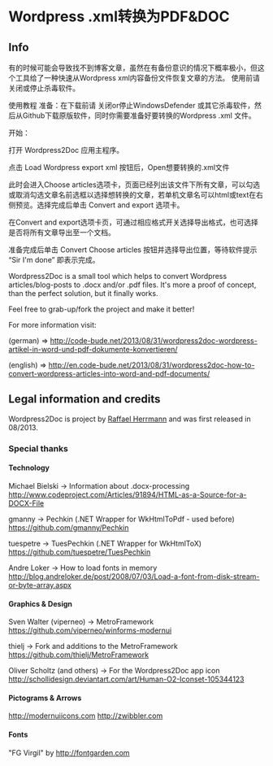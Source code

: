 # Wordpress .xml转换为PDF&DOC

## Info 
有的时候可能会导致找不到博客文章，虽然在有备份意识的情况下概率极小，但这个工具给了一种快速从Wordpress xml内容备份文件恢复文章的方法。
使用前请关闭或停止杀毒软件。

使用教程
准备：在下载前请 关闭or停止WindowsDefender 或其它杀毒软件，然后从Github下载原版软件，同时你需要准备好要转换的Wordpress .xml 文件。

开始：

打开 Wordpress2Doc 应用主程序。

点击 Load Wordpress export xml 按钮后，Open想要转换的.xml文件

此时会进入Choose articles选项卡，页面已经列出该文件下所有文章，可以勾选或取消勾选文章名前选框以选择想转换的文章，若单机文章名可以html或text在右侧预览。选择完成后单击 Convert and export 选项卡。

在Convert and export选项卡页，可通过相应格式开关选择导出格式，也可选择是否将所有文章导出至一个文档。

准备完成后单击 Convert Choose articles 按钮并选择导出位置，等待软件提示 “Sir I'm done” 即表示完成。



Wordpress2Doc is a small tool which helps to convert Wordpress articles/blog-posts to .docx and/or .pdf files.
It's more a proof of concept, than the perfect solution, but it finally works.

Feel free to grab-up/fork the project and make it better!

For more information visit:

(german) => http://code-bude.net/2013/08/31/wordpress2doc-wordpress-artikel-in-word-und-pdf-dokumente-konvertieren/

(english) => http://en.code-bude.net/2013/08/31/wordpress2doc-how-to-convert-wordpress-articles-into-word-and-pdf-documents/



## Legal information and credits

Wordpress2Doc is project by [Raffael Herrmann](http://raffaelherrmann.de) and was first released 
in 08/2013.

### Special thanks

#### Technology

Michael Bielski -> Information about .docx-processing
http://www.codeproject.com/Articles/91894/HTML-as-a-Source-for-a-DOCX-File

gmanny -> Pechkin (.NET Wrapper for WkHtmlToPdf - used before)
https://github.com/gmanny/Pechkin

tuespetre -> TuesPechkin (.NET Wrapper for WkHtmlToX)
https://github.com/tuespetre/TuesPechkin

Andre Loker -> How to load fonts in memory
http://blog.andreloker.de/post/2008/07/03/Load-a-font-from-disk-stream-or-byte-array.aspx


#### Graphics & Design

Sven Walter (viperneo) -> MetroFramework
https://github.com/viperneo/winforms-modernui

thielj -> Fork and additions to the MetroFramework
https://github.com/thielj/MetroFramework

Oliver Scholtz (and others) -> For the Wordpress2Doc app icon
http://schollidesign.deviantart.com/art/Human-O2-Iconset-105344123

#### Pictograms & Arrows
http://modernuiicons.com
http://zwibbler.com

#### Fonts
"FG Virgil" by http://fontgarden.com
